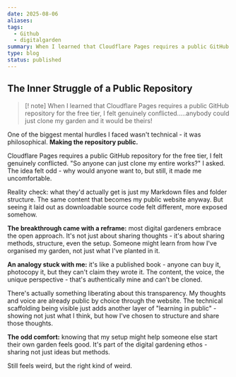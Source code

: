 ```yaml
---
date: 2025-08-06
aliases: 
tags:
  - Github
  - digitalgarden
summary: When I learned that Cloudflare Pages requires a public GitHub repository for the free tier, I felt genuinely conflicted.....anybody could just clone my garden and it would be theirs!
type: blog
status: published
---
```

## The Inner Struggle of a Public Repository

> [! note] When I learned that Cloudflare Pages requires a public GitHub repository for the free tier, I felt genuinely conflicted.....anybody could just clone my garden and it would be theirs!

One of the biggest mental hurdles I faced wasn't technical - it was philosophical. **Making the repository public.**

Cloudflare Pages requires a public GitHub repository for the free tier, I felt genuinely conflicted. "So anyone can just clone my entire works?" I asked. The idea felt odd - why would anyone want to, but still, it made me uncomfortable.

Reality check: what they'd actually get is just my Markdown files and folder structure. The same content that becomes my public website anyway. But seeing it laid out as downloadable source code felt different, more exposed somehow.

**The breakthrough came with a reframe:** most digital gardeners embrace the open approach. It's not just about sharing thoughts - it's about sharing methods, structure, even the setup. Someone might learn from how I've organised my garden, not just what I've planted in it.

**An analogy stuck with me:** it's like a published book - anyone can buy it, photocopy it, but they can't claim they wrote it. The content, the voice, the unique perspective - that's authentically mine and can't be cloned.

There's actually something liberating about this transparency. My thoughts and voice are already public by choice through the website. The technical scaffolding being visible just adds another layer of "learning in public" - showing not just what I think, but how I've chosen to structure and share those thoughts.

**The odd comfort:** knowing that my setup might help someone else start their own garden feels good. It's part of the digital gardening ethos - sharing not just ideas but methods.

Still feels weird, but the right kind of weird.